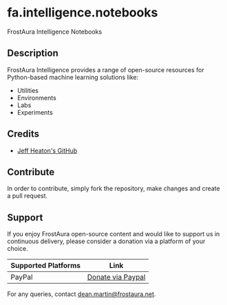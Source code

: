 # fa.intelligence.notebooks
FrostAura Intelligence Notebooks

## Description
FrostAura Intelligence provides a range of open-source resources for Python-based machine learning solutions like:
- Utilities
- Environments
- Labs
- Experiments

## Credits
- [Jeff Heaton's GitHub](https://github.com/jeffheaton/t81_558_deep_learning/blob/master/)

## Contribute
In order to contribute, simply fork the repository, make changes and create a pull request.

## Support
If you enjoy FrostAura open-source content and would like to support us in continuous delivery, please consider a donation via a platform of your choice.

| Supported Platforms | Link |
| ------------------- | ---- |
| PayPal | [Donate via Paypal](https://www.paypal.com/donate/?hosted_button_id=SVEXJC9HFBJ72) |

For any queries, contact dean.martin@frostaura.net.